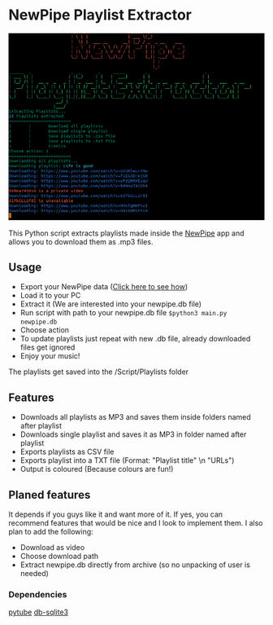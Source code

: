 # NewPipe Playlist Extractor

![NewPipe Playlist Extractor](/Screenshots/Screenshot_Extractor.png)

This Python script extracts playlists made inside the [NewPipe]('https://newpipe.net/') app and allows you to download them as .mp3 files.

## Usage
- Export your NewPipe data ([Click here to see how]('https://newpipe.net/FAQ/tutorials/import-export-data/'))
- Load it to your PC
- Extract it (We are interested into your newpipe.db file)
- Run script with path to your newpipe.db file ``$python3 main.py newpipe.db``
- Choose action
- To update playlists just repeat with new .db file, already downloaded files get ignored
- Enjoy your music!

The playlists get saved into the /Script/Playlists folder

## Features
- Downloads all playlists as MP3 and saves them inside folders named after playlist
- Downloads single playlist and saves it as MP3 in folder named after playlist
- Exports playlists as CSV file
- Exports playlist into a TXT file (Format: "Playlist title" \n "URLs")
- Output is coloured (Because colours are fun!)

## Planed features
It depends if you guys like it and want more of it. If yes, you can recommend features that would be nice and I look to implement them.
I also plan to add the following:
- Download as video
- Choose download path
- Extract newpipe.db directly from archive (so no unpacking of user is needed)

### Dependencies
[pytube]('https://pypi.org/project/pytube/')
[db-sqlite3]('https://pypi.org/project/db-sqlite3/')
